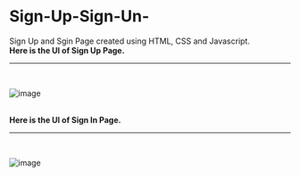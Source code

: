 # Sign-Up-Sign-Un-
Sign Up and Sgin Page created using HTML, CSS and Javascript.
<br>
<b> Here is the UI of Sign Up Page.</b>
<br>
<hr>
<br>

![image](https://github.com/developer-yasir/Sign-Up-Sign-Un-/assets/146189016/4dc38ff8-176f-49a2-aa80-a5b471cd89a4)

<br>
<b> Here is the UI of Sign In Page. </b>
<br>
<hr>
<br>

![image](https://github.com/developer-yasir/Sign-Up-Sign-Un-/assets/146189016/c5b75c20-9ce4-49d2-899a-f37378e4404b)
